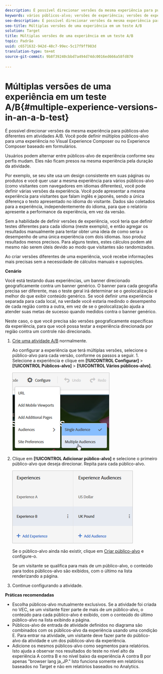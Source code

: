 ```yaml
---
description: É possível direcionar versões da mesma experiência para públicos-alvo diferentes em atividades A/B. Você pode definir múltiplos públicos-alvo para uma experiência no Visual Experience Composer ou no Experience Composer baseado em formulários.
keywords: vários públicos-alvo; versões de experiência; versões de experiência de direcionamento
seo-description: É possível direcionar versões da mesma experiência para públicos-alvo diferentes em atividades A/B. Você pode definir múltiplos públicos-alvo para uma experiência no Visual Experience Composer ou no Experience Composer baseado em formulários.
seo-title: Múltiplas versões de uma experiência em um teste A/B
solution: Target
title: Múltiplas versões de uma experiência em um teste A/B
topic: Padrão
uuid: c6571632-942d-48c7-99ec-5c17f9ff983d
translation-type: tm+mt
source-git-commit: 9b8f39240cbbd7a494d74dc0016ed666a58fd870

---
```



# Múltiplas versões de uma experiência em um teste A/B{#multiple-experience-versions-in-an-a-b-test}

É possível direcionar versões da mesma experiência para públicos-alvo diferentes em atividades A/B. Você pode definir múltiplos públicos-alvo para uma experiência no Visual Experience Composer ou no Experience Composer baseado em formulários.

Usuários podem alternar entre públicos-alvo de experiência conforme seu perfis mudam. Eles não ficam presos na mesma experiência pela duração da atividade.

Por exemplo, se seu site usa um design consistente em suas páginas ou produtos e você quer usar a mesma experiência para vários públicos-alvo (como visitantes com navegadores em idiomas diferentes), você pode definir várias versões da experiência. Você pode apresentar a mesma experiência para visitantes que falam inglês e japonês, sendo a única diferença o texto apresentado no idioma do visitante. Dados são coletados para a experiência, independentemente do idioma, para que o relatório apresente a performance da experiência, em vez da versão.

Sem a habilidade de definir versões de experiência, você teria que definir testes diferentes para cada idioma (neste exemplo), e então agregar os resultados manualmente para tentar obter uma ideia de como seria o desempenho de uma única experiência com dois idiomas. Isso produz resultados menos precisos. Para alguns testes, estes cálculos podem até mesmo não serem úteis devido ao modo que visitantes são randomizados.

Ao criar versões diferentes de uma experiência, você recebe informações mais precisas sem a necessidade de cálculos manuais e suposições.

**Cenário**

Você está testando duas experiências, um banner direcionado geograficamente contra um banner genérico. O banner para cada geografia precisa ser diferente, mas o teste geral irá determinar se o geolocalização é melhor do que exibir conteúdo genérico. Se você definir uma experiência separada para cada local, na verdade você estaria medindo o desempenho de cada região contra a outra, em vez de se o geolocalização ajuda a atender suas metas de sucesso quando medidos contra o banner genérico.

Neste caso, o que você precisa são versões geograficamente específicas da experiência, para que você possa testar a experiência direcionada por região contra um controle não direcionado.

1. [Crie uma atividade A/B](../../../c-activities/t-test-ab/t-test-create-ab/test-create-ab.md#task_68C8079BF9FF4625A3BD6680D554BB72) normalmente.

   Ao configurar a experiência que terá múltiplas versões, selecione o público-alvo para cada versão, conforme os passos a seguir. 1. Selecione a experiência e clique em **[!UICONTROL Configurar]** &gt; **[!UICONTROL Públicos-alvo]** &gt; **[!UICONTROL Vários públicos-alvo]**.

   ![](assets/multiple-audiences.png)

1. Clique em **[!UICONTROL Adicionar público-alvo]** e selecione o primeiro público-alvo que deseja direcionar. Repita para cada público-alvo.

   ![](assets/exp-versions.png)

   Se o público-alvo ainda não existir, clique em [Criar público-alvo](../../../c-target/c-audiences/create-audience.md#task_E18BD77A9A8F4ED0AC50569F94556558) e configure-o.

   Se um visitante se qualifica para mais de um público-alvo, o conteúdo para todos públicos-alvo são exibidos, com o último na lista renderizando a página.
1. Continue configurando a atividade.

**Práticas recomendadas**

* Escolha públicos-alvo mutualmente exclusivos. Se a atividade foi criada no VEC, se um visitante fizer parte de mais de um público-alvo, o conteúdo para cada público-alvo é exibido, com o conteúdo do último público-alvo na lista exibindo a página.
* Públicos-alvo de entrada de atividade definidos no diagrama são combinados com os públicos-alvo da experiência usando uma condição E. Para entrar na atividade, um visitante deve fazer parte do público-alvo da atividade e um dos públicos-alvo da experiência.
* Adicione os mesmos públicos-alvo como segmentos para relatórios. Isto ajuda a observar nos resultados do teste no nível alto da experiência A contra B e no nível baixo da experiência A contra B por apenas &quot;browser lang ja_JP.&quot; Isto funciona somente em relatórios baseados no Target e não em relatórios baseados no Analytics.

